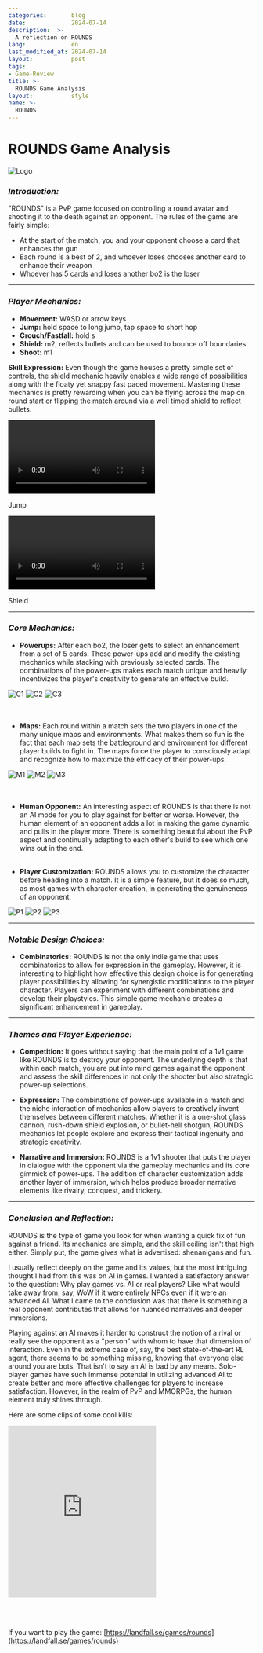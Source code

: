 ```yaml
---
categories:       blog
date:             2024-07-14
description:  >-
  A reflection on ROUNDS
lang:             en
last_modified_at: 2024-07-14
layout:           post
tags:
- Game-Review
title: >-
  ROUNDS Game Analysis
layout:           style
name: >-
  ROUNDS
---
```


# **ROUNDS Game Analysis**

<img src="{{ 'assets/games/rounds/game_logo.png' | relative_url }}" alt="Logo" class="game_logo"/>

### *Introduction:*

"ROUNDS" is a PvP game focused on controlling a round avatar and shooting it to the death against an opponent. The rules of the game are fairly simple:

- At the start of the match, you and your opponent choose a card that enhances the gun
- Each round is a best of 2, and whoever loses chooses another card to enhance their weapon
- Whoever has 5 cards and loses another bo2 is the loser

* * *

### *Player Mechanics:*

- **Movement:** WASD or arrow keys
- **Jump:** hold space to long jump, tap space to short hop
- **Crouch/Fastfall:** hold s
- **Shield:** m2, reflects bullets and can be used to bounce off boundaries
- **Shoot:** m1

**Skill Expression:** Even though the game houses a pretty simple set of controls, the shield mechanic heavily enables a wide range of possibilities along with the floaty yet snappy fast paced movement. Mastering these mechanics is pretty rewarding when you can be flying across the map on round start or flipping the match around via a well timed shield to reflect bullets.

<div class="video-grid">
  <div>
    <video controls>
      <source src="{{ 'assets/games/rounds/jump.mp4' | relative_url }}" type="video/mp4">
      Your browser does not support the video tag.
    </video>
    <p>Jump</p>
  </div>

  <div>
    <video controls>
      <source src="{{ 'assets/games/rounds/shield.mp4' | relative_url }}" type="video/mp4">
      Your browser does not support the video tag.
    </video>
    <p>Shield</p>
  </div>
</div>

* * *

### *Core Mechanics:*

- **Powerups:** After each bo2, the loser gets to select an enhancement from a set of 5 cards. These power-ups add and modify the existing mechanics while stacking with previously selected cards. The combinations of the power-ups makes each match unique and heavily incentivizes the player's creativity to generate an effective build.
<div class="picture-grid3">
  <img src="{{ 'assets/games/rounds/c1.png' | relative_url }}" alt="C1">
  <img src="{{ 'assets/games/rounds/c2.png' | relative_url }}" alt="C2">
  <img src="{{ 'assets/games/rounds/c3.png' | relative_url }}" alt="C3"/>
</div>
<br/><br/>

- **Maps:** Each round within a match sets the two players in one of the many unique maps and environments. What makes them so fun is the fact that each map sets the battleground and environment for different player builds to fight in. The maps force the player to consciously adapt and recognize how to maximize the efficacy of their power-ups.
<div class="picture-grid3">
  <img src="{{ 'assets/games/rounds/m1.png' | relative_url }}" alt="M1">
  <img src="{{ 'assets/games/rounds/m2.png' | relative_url }}" alt="M2">
  <img src="{{ 'assets/games/rounds/m3.png' | relative_url }}" alt="M3"/>
</div>
<br/><br/>

- **Human Opponent:** An interesting aspect of ROUNDS is that there is not an AI mode for you to play against for better or worse. However, the human element of an opponent adds a lot in making the game dynamic and pulls in the player more. There is something beautiful about the PvP aspect and continually adapting to each other's build to see which one wins out in the end.
<br/><br/>

- **Player Customization:** ROUNDS allows you to customize the character before heading into a match. It is a simple feature, but it does so much, as most games with character creation, in generating the genuineness of an opponent.
<div class="picture-grid3">
  <img src="{{ 'assets/games/rounds/p1.png' | relative_url }}" alt="P1">
  <img src="{{ 'assets/games/rounds/p2.png' | relative_url }}" alt="P2">
  <img src="{{ 'assets/games/rounds/p3.png' | relative_url }}" alt="P3"/>
</div>

* * *

### *Notable Design Choices:*

- **Combinatorics:** ROUNDS is not the only indie game that uses combinatorics to allow for expression in the gameplay. However, it is interesting to highlight how effective this design choice is for generating player possibilities by allowing for synergistic modifications to the player character. Players can experiment with different combinations and develop their playstyles. This simple game mechanic creates a significant enhancement in gameplay.

* * *

### *Themes and Player Experience:*

- **Competition:** It goes without saying that the main point of a 1v1 game like ROUNDS is to destroy your opponent. The underlying depth is that within each match, you are put into mind games against the opponent and assess the skill differences in not only the shooter but also strategic power-up selections.

- **Expression:** The combinations of power-ups available in a match and the niche interaction of mechanics allow players to creatively invent themselves between different matches. Whether it is a one-shot glass cannon, rush-down shield explosion, or bullet-hell shotgun, ROUNDS mechanics let people explore and express their tactical ingenuity and strategic creativity.

- **Narrative and Immersion:** ROUNDS is a 1v1 shooter that puts the player in dialogue with the opponent via the gameplay mechanics and its core gimmick of power-ups. The addition of character customization adds another layer of immersion, which helps produce broader narrative elements like rivalry, conquest, and trickery.

* * *

### *Conclusion and Reflection:*

ROUNDS is the type of game you look for when wanting a quick fix of fun against a friend. Its mechanics are simple, and the skill ceiling isn't that high either. Simply put, the game gives what is advertised: shenanigans and fun.

I usually reflect deeply on the game and its values, but the most intriguing thought I had from this was on AI in games. I wanted a satisfactory answer to the question: Why play games vs. AI or real players? Like what would take away from, say, WoW if it were entirely NPCs even if it were an advanced AI. What I came to the conclusion was that there is something a real opponent contributes that allows for nuanced narratives and deeper immersions. 

Playing against an AI makes it harder to construct the notion of a rival or really see the opponent as a "person" with whom to have that dimension of interaction. Even in the extreme case of, say, the best state-of-the-art RL agent, there seems to be something missing, knowing that everyone else around you are bots. That isn't to say an AI is bad by any means. Solo-player games have such immense potential in utilizing advanced AI to create better and more effective challenges for players to increase satisfaction. However, in the realm of PvP and MMORPGs, the human element truly shines through.

Here are some clips of some cool kills:

  <iframe class="py-3" width="60%" height="350" src="https://www.youtube.com/embed/i0iXxlvRic0?si=A9o_bBpQ2YIuAybb" title="YouTube video player" frameborder="0" allow="accelerometer; autoplay; clipboard-write; encrypted-media; gyroscope; picture-in-picture; web-share" referrerpolicy="strict-origin-when-cross-origin" allowfullscreen></iframe>


<br/><br/>

If you want to play the game: [https://landfall.se/games/rounds](https://landfall.se/games/rounds)

